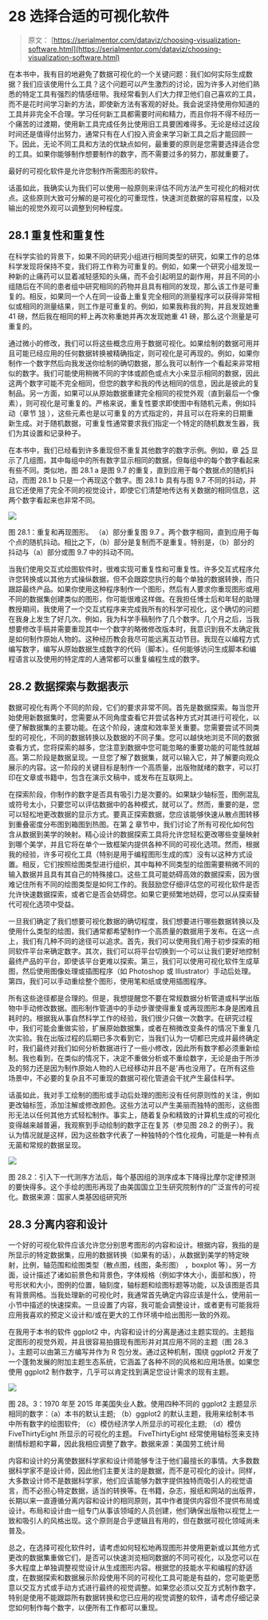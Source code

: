 # 28 选择合适的可视化软件

> 原文： [https://serialmentor.com/dataviz/choosing-visualization-software.html](https://serialmentor.com/dataviz/choosing-visualization-software.html)

在本书中，我有目的地避免了数据可视化的一个关键问题：我们如何实际生成数据？我们应该使用什么工具？这个问题可以产生激烈的讨论，因为许多人对他们熟悉的特定工具有强烈的情感纽带。我经常看到人们大力捍卫他们自己喜欢的工具，而不是花时间学习新的方法，即使新方法有客观的好处。我会说坚持使用你知道的工具并非完全不合理。学习任何新工具都需要时间和精力，而且你将不得不经历一个痛苦的过渡期，使用新工具完成任务比使用旧工具要困难得多。无论是经过这段时间还是值得付出努力，通常只有在人们投入资金来学习新工具之后才能回顾一下。因此，无论不同工具和方法的优缺点如何，最重要的原则是您需要选择适合您的工具。如果你能够制作想要制作的数字，而不需要过多的努力，那就重要了。

最好的可视化软件是允许您制作所需图形的软件。

话虽如此，我确实认为我们可以使用一般原则来评估不同方法产生可视化的相对优点。这些原则大致可分解的是可视化的可重现性，快速浏览数据的容易程度，以及输出的视觉外观可以调整到何种程度。

## 28.1 重复性和重复性

在科学实验的背景下，如果不同的研究小组进行相同类型的研究，如果工作的总体科学发现将保持不变，我们将工作称为可重复的。例如，如果一个研究小组发现一种新的止痛药可以显着减轻感知的头痛，而不会引起明显的副作用，并且不同的小组随后在不同的患者组中研究相同的药物并且具有相同的发现，那么该工作是可重复的。相反，如果同一个人在同一设备上重复完全相同的测量程序可以获得非常相似或相同的测量结果，则工作是可重复的。例如，如果我称我的狗，并且发现她重 41 磅，然后我在相同的秤上再次称重她并再次发现她重 41 磅，那么这个测量是可重复的。

通过微小的修改，我们可以将这些概念应用于数据可视化。如果绘制的数据可用并且可能已经应用的任何数据转换被精确指定，则可视化是可再现的。例如，如果你制作一个数字然后向我发送你绘制的确切数据，那么我可以制作一个看起来非常相似的数字。我们可能使用稍微不同的字体或颜色或点大小来显示相同​​的数据，因此这两个数字可能不完全相同，但您的数字和我的传达相同的信息，因此是彼此的复制品。另一方面，如果可以从原始数据重建完全相同的视觉外观（直到最后一个像素），则可视化是可重复的。严格来说，重复性要求即使图中有随机元素，例如抖动（章节 [18](overlapping-points.html#overlapping-points) ），这些元素也是以可重复的方式指定的，并且可以在将来的日期重新生成。对于随机数据，可重复性通常要求我们指定一个特定的随机数发生器，我们为其设置和记录种子。

在本书中，我们已经看到许多重现但不重复其他数字的数字示例。例如，章 [25](avoid-line-drawings.html#avoid-line-drawings) 显示了几组图，其中每组中的所有数字显示相同的数据，但每组中的每个数字看起来有些不同。类似地，图 28.1 a 是图 9.7 的重复，直到应用于每个数据点的随机抖动，而图 28.1 b 只是一个再现这个数字。图 28.1 b 具有与图 9.7 不同的抖动，并且它还使用了完全不同的视觉设计，即使它们清楚地传达有关数据的相同信息，这两个数字看起来也非常不同。

![](img/edb921e5dff02b6b5b91b3aeddde10bf.jpg)

图 28.1：重复和再现图形。 （a）部分重复图 9.7 。两个数字相同，直到应用于每个点的随机抖动。相比之下，（b）部分是复制而不是重复。特别是，（b）部分的抖动与（a）部分或图 9.7 中的抖动不同。

当我们使用交互式绘图软件时，很难实现可重复性和可重复性。许多交互式程序允许您转换或以其他方式操纵数据，但不会跟踪您执行的每个单独的数据转换，而只跟踪最终产品。如果你使用这种程序制作一个图形，然后有人要求你重现图形或用不同的数据集创建类似的图形，你可能很难这样做。在我担任博士后和年轻的助理教授期间，我使用了一个交互式程序来完成我所有的科学可视化，这个确切的问题在我身上发生了好几次。例如，我为科学手稿制作了几个数字。几个月之后，当我想要修改手稿并需要重现其中一个数字的略微修改版本时，我意识到我不太确定我是如何制作原始人物的。这种经历教会我尽可能远离互动节目。我现在以编程方式编写数字，编写从原始数据生成数字的代码（脚本）。任何能够访问生成脚本和编程语言以及使用的特定库的人通常都可以重复编程生成的数字。

## 28.2 数据探索与数据表示

数据可视化有两个不同的阶段，它们的要求非常不同。首先是数据探索。每当您开始使用新数据集时，您需要从不同角度查看它并尝试各种方式对其进行可视化，以便了解数据集的主要功能。在这个阶段，速度和效率至关重要。您需要尝试不同类型的可视化，不同的数据转换以及数据的不同子集。您可以越快地浏览不同的数据查看方式，您将探索的越多，您注意到数据中您可能忽略的重要功能的可能性就越高。第二阶段是数据呈现。一旦您了解了数据集，就可以输入它，并了解要向观众展示的内容。这一阶段的关键目标是制作一个高质量，出版物就绪的数字，可以打印在文章或书籍中，包含在演示文稿中，或发布在互联网上。

在探索阶段，你制作的数字是否具有吸引力是次要的。如果缺少轴标签，图例混乱或符号太小，只要您可以评估数据中的各种模式，就可以了。然而，重要的是，您可以轻松地更改数据的显示方式。要真正探索数据，您应该能够快速从散点图转移到重叠密度分布图到箱图到热图。在第 [2](aesthetic-mapping.html#aesthetic-mapping) 章节中，我们讨论了所有可视化如何包含从数据到美学的映射。精心设计的数据探索工具将允许您轻松更改哪些变量映射到哪个美学，并且它将在单个一致框架内提供各种不同的可视化选项。然而，根据我的经验，许多可视化工具（特别是用于编程图形生成的库）没有以这种方式设置。相反，它们按照绘图类型进行组织，其中每种不同类型的绘图需要稍微不同的输入数据并且具有其自己的特殊接口。这些工具可能妨碍高效的数据探索，因为很难记住所有不同的绘图类型是如何工作的。我鼓励您仔细评估您的可视化软件是否允许快速数据探索，或者它是否会妨碍您。如果它更频繁地妨碍，您可以从探索替代可视化选项中受益。

一旦我们确定了我们想要可视化数据的确切程度，我们想要进行哪些数据转换以及使用什么类型的绘图，我们通常都希望制作一个高质量的数据用于发布。在这一点上，我们有几种不同的途径可以追求。首先，我们可以使用我们用于初步探索的相同软件平台来确定数字。其次，我们可以将平台切换到一个可以让我们更好地控制最终产品的平台，即使该平台更难以探索。第三，我们可以使用可视化软件生成草图，然后使用图像处理或插图程序（如 Photoshop 或 Illustrator）手动后处理。第四，我们可以手动重绘整个图形，使用笔和纸或使用插图程序。

所有这些途径都是合理的。但是，我想提醒您不要在常规数据分析管道或科学出版物中手动修改数据。图形制作管道中的手动步骤使得重复或再现图形本身是困难且耗时的。根据我从事自然科学工作的经验，我们很少只做一次数字。在研究过程中，我们可能会重做实验，扩展原始数据集，或者在稍微改变条件的情况下重复几次实验。我在出版过程的后期已多次看到它，当我们认为一切都已完成并最终确定时，我们最终对我们如何分析数据进行了一些小修改，因此所有数字都必须重新绘制。我也看到，在类似的情况下，决定不重做分析或不重绘数字，无论是由于所涉及的努力还是因为制作原始人物的人已经移动并且不是'再也没用了。在所有这些场景中，不必要的复杂且不可重现的数据可视化管道会干扰产生最佳科学。

话虽如此，我对手工绘制的图形或手动后处理的图形没有任何原则性的关注，例如更改轴标签，添加注解或修改颜色。这些方法可以产生美丽而独特的图形，这些图形无法以任何其他方式轻松制作。事实上，随着复杂和精致的计算机生成的可视化变得越来越普遍，我观察到手动绘制的数字正在复苏（参见图 28.2 的例子）。我认为情况就是这样，因为这些数字代表了一种独特的个性化视角，可能是一种有点无菌和常规的数据呈现。

![](img/9bc184d6888e68d5e02fc604b3751200.jpg)

图 28.2：引入下一代测序方法后，每个基因组的测序成本下降得比摩尔定律预测的要快得多。这个手绘的图形再现了由美国国立卫生研究院制作的广泛宣传的可视化。数据来源：国家人类基因组研究所

## 28.3 分离内容和设计

一个好的可视化软件应该允许您分别思考图形的内容和设计。根据内容，我指的是所显示的特定数据集，应用的数据转换（如果有的话），从数据到美学的特定映射，比例，轴范围和绘图类型（散点图，线图，条形图） ，boxplot 等）。另一方面，设计描述了诸如前景色和背景色，字体规格（例如字体大小，面部和族），符号形状和大小，图例的位置，轴刻度，轴标题和绘图标题等功能，以及该图是否具有背景网格。当我处理新的可视化时，我通常首先确定内容应该是什么，使用前一小节中描述的快速探索。一旦设置了内容，我可能会调整设计，或者更有可能我将应用我喜欢的预定义设计和/或在更大的工作环境中给出图形一致的外观。

在我用于本书的软件 ggplot2 中，内容和设计的分离是通过主题实现的。主题指定图形的视觉外观，并且很容易拍摄现有图形并对其应用不同的主题（图 28.3 ）。主题可以由第三方编写并作为 R 包分发。通过这种机制，围绕 ggplot2 开发了一个蓬勃发展的附加主题生态系统，它涵盖了各种不同的风格和应用场景。如果您使用 ggplot2 制作数字，几乎可以肯定找到满足您设计需求的现有主题。

![](img/7ad930ba0ca6cf694cb17b778dfe5fad.jpg)

图 28。3：1970 年至 2015 年美国失业人数。使用四种不同的 ggplot2 主题显示相同的数字：（a）本书的默认主题; （b）ggplot2 的默认主题，我用来绘制本书中所有数字的绘图软件; （c）模仿经济学人所显示的可视化主题; （d）模仿 FiveThirtyEight 所显示的可视化的主题。 FiveThirtyEight 经常使用轴标签来支持剧情标题和字幕，因此我相应调整了数字。数据来源：美国劳工统计局

内容和设计的分离使数据科学家和设计师能够专注于他们最擅长的事情。大多数数据科学家不是设计师，因此他们主要关注的是数据，而不是可视化的设计。同样，大多数设计师不是数据科学家，他们应该能够为数字提供独特而吸引人的视觉语言，而不必担心特定数据，适当的转换等。在书籍，杂志，报纸和网站的出版界，长期以来一直遵循分离内容和设计的相同原则，其中作者提供内容但不提供布局或设计。布局和设计由一组专门从事该领域的人员创建，他们确保出版物以视觉上一致和吸引人的风格出现。这个原则是合乎逻辑且有用的，但在数据可视化领域尚未普及。

总之，在选择可视化软件时，请考虑如何轻松地再现图形并使用更新或以其他方式更改的数据集重做它们，是否可以快速浏览相同数据的不同可视化，以及您可以在多大程度上单独调整视觉设计从生成图形内容。根据您的技能水平和编程的舒适度，在数据探索和数据展示阶段使用不同的可视化工具可能是有益的，您可能更愿意以交互方式或手动方式进行最终的视觉调整。如果您必须以交互方式制作数字，特别是使用不能跟踪所有数据转换和您已应用的视觉调整的软件，请考虑仔细记录您如何制作每个数字，以便所有工作都可以重现。